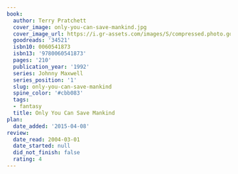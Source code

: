 ```yaml
---
book:
  author: Terry Pratchett
  cover_image: only-you-can-save-mankind.jpg
  cover_image_url: https://i.gr-assets.com/images/S/compressed.photo.goodreads.com/books/1388351358l/34521.jpg
  goodreads: '34521'
  isbn10: 0060541873
  isbn13: '9780060541873'
  pages: '210'
  publication_year: '1992'
  series: Johnny Maxwell
  series_position: '1'
  slug: only-you-can-save-mankind
  spine_color: '#cbb083'
  tags:
  - fantasy
  title: Only You Can Save Mankind
plan:
  date_added: '2015-04-08'
review:
  date_read: 2004-03-01
  date_started: null
  did_not_finish: false
  rating: 4
---
```

